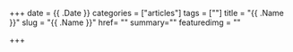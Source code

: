 +++
date = {{ .Date }}
categories = ["articles"]
tags = [""]
title = "{{ .Name }}"
slug = "{{ .Name }}"
href= ""
summary=""
featuredimg = ""


+++
